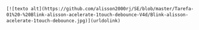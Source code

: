  	[![texto alt](https://github.com/alisson2000rj/SE/blob/master/Tarefa-01%20-%20Blink-alisson-acelerate-1touch-debounce-V4d/Blink-alisson-acelerate-1touch-debounce.jpg)](urldolink)
